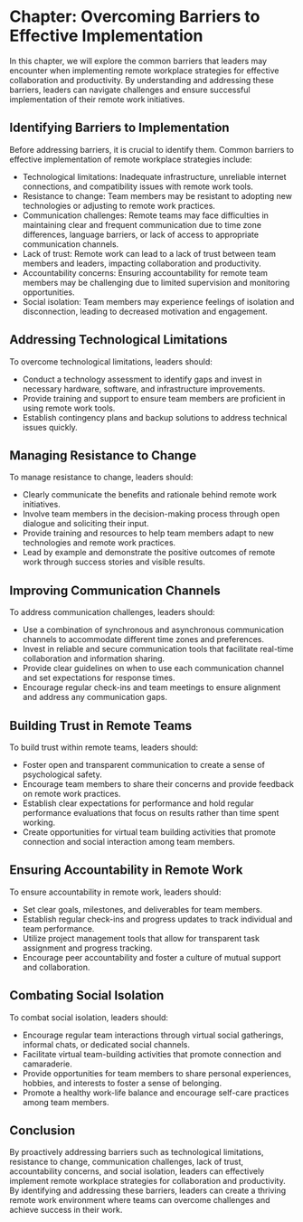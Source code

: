 Chapter: Overcoming Barriers to Effective Implementation
========================================================

In this chapter, we will explore the common barriers that leaders may encounter when implementing remote workplace strategies for effective collaboration and productivity. By understanding and addressing these barriers, leaders can navigate challenges and ensure successful implementation of their remote work initiatives.

Identifying Barriers to Implementation
--------------------------------------

Before addressing barriers, it is crucial to identify them. Common barriers to effective implementation of remote workplace strategies include:

* Technological limitations: Inadequate infrastructure, unreliable internet connections, and compatibility issues with remote work tools.
* Resistance to change: Team members may be resistant to adopting new technologies or adjusting to remote work practices.
* Communication challenges: Remote teams may face difficulties in maintaining clear and frequent communication due to time zone differences, language barriers, or lack of access to appropriate communication channels.
* Lack of trust: Remote work can lead to a lack of trust between team members and leaders, impacting collaboration and productivity.
* Accountability concerns: Ensuring accountability for remote team members may be challenging due to limited supervision and monitoring opportunities.
* Social isolation: Team members may experience feelings of isolation and disconnection, leading to decreased motivation and engagement.

Addressing Technological Limitations
------------------------------------

To overcome technological limitations, leaders should:

* Conduct a technology assessment to identify gaps and invest in necessary hardware, software, and infrastructure improvements.
* Provide training and support to ensure team members are proficient in using remote work tools.
* Establish contingency plans and backup solutions to address technical issues quickly.

Managing Resistance to Change
-----------------------------

To manage resistance to change, leaders should:

* Clearly communicate the benefits and rationale behind remote work initiatives.
* Involve team members in the decision-making process through open dialogue and soliciting their input.
* Provide training and resources to help team members adapt to new technologies and remote work practices.
* Lead by example and demonstrate the positive outcomes of remote work through success stories and visible results.

Improving Communication Channels
--------------------------------

To address communication challenges, leaders should:

* Use a combination of synchronous and asynchronous communication channels to accommodate different time zones and preferences.
* Invest in reliable and secure communication tools that facilitate real-time collaboration and information sharing.
* Provide clear guidelines on when to use each communication channel and set expectations for response times.
* Encourage regular check-ins and team meetings to ensure alignment and address any communication gaps.

Building Trust in Remote Teams
------------------------------

To build trust within remote teams, leaders should:

* Foster open and transparent communication to create a sense of psychological safety.
* Encourage team members to share their concerns and provide feedback on remote work practices.
* Establish clear expectations for performance and hold regular performance evaluations that focus on results rather than time spent working.
* Create opportunities for virtual team building activities that promote connection and social interaction among team members.

Ensuring Accountability in Remote Work
--------------------------------------

To ensure accountability in remote work, leaders should:

* Set clear goals, milestones, and deliverables for team members.
* Establish regular check-ins and progress updates to track individual and team performance.
* Utilize project management tools that allow for transparent task assignment and progress tracking.
* Encourage peer accountability and foster a culture of mutual support and collaboration.

Combating Social Isolation
--------------------------

To combat social isolation, leaders should:

* Encourage regular team interactions through virtual social gatherings, informal chats, or dedicated social channels.
* Facilitate virtual team-building activities that promote connection and camaraderie.
* Provide opportunities for team members to share personal experiences, hobbies, and interests to foster a sense of belonging.
* Promote a healthy work-life balance and encourage self-care practices among team members.

Conclusion
----------

By proactively addressing barriers such as technological limitations, resistance to change, communication challenges, lack of trust, accountability concerns, and social isolation, leaders can effectively implement remote workplace strategies for collaboration and productivity. By identifying and addressing these barriers, leaders can create a thriving remote work environment where teams can overcome challenges and achieve success in their work.
